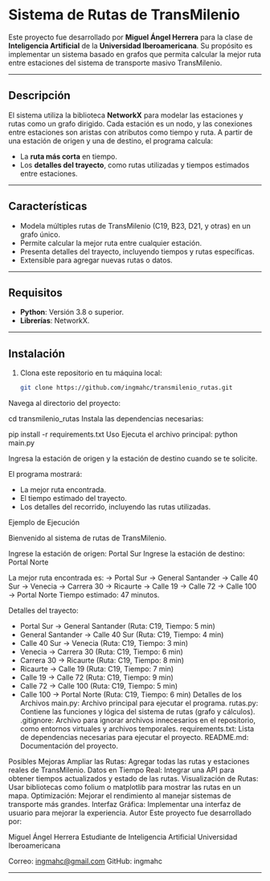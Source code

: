 # Sistema de Rutas de TransMilenio

Este proyecto fue desarrollado por **Miguel Ángel Herrera** para la clase de **Inteligencia Artificial** de la **Universidad Iberoamericana**. Su propósito es implementar un sistema basado en grafos que permita calcular la mejor ruta entre estaciones del sistema de transporte masivo TransMilenio.

---

## Descripción

El sistema utiliza la biblioteca **NetworkX** para modelar las estaciones y rutas como un grafo dirigido. Cada estación es un nodo, y las conexiones entre estaciones son aristas con atributos como tiempo y ruta. A partir de una estación de origen y una de destino, el programa calcula:

- La **ruta más corta** en tiempo.
- Los **detalles del trayecto**, como rutas utilizadas y tiempos estimados entre estaciones.

---

## Características

- Modela múltiples rutas de TransMilenio (C19, B23, D21, y otras) en un grafo único.
- Permite calcular la mejor ruta entre cualquier estación.
- Presenta detalles del trayecto, incluyendo tiempos y rutas específicas.
- Extensible para agregar nuevas rutas o datos.

---

## Requisitos

- **Python**: Versión 3.8 o superior.
- **Librerías**: NetworkX.

---

## Instalación

1. Clona este repositorio en tu máquina local:

   ```bash
   git clone https://github.com/ingmahc/transmilenio_rutas.git
Navega al directorio del proyecto:

cd transmilenio_rutas
Instala las dependencias necesarias:

pip install -r requirements.txt
Uso
Ejecuta el archivo principal:
python main.py

Ingresa la estación de origen y la estación de destino cuando se te solicite.

El programa mostrará:

- La mejor ruta encontrada.
- El tiempo estimado del trayecto.
- Los detalles del recorrido, incluyendo las rutas utilizadas.

Ejemplo de Ejecución

Bienvenido al sistema de rutas de TransMilenio.

Ingrese la estación de origen: Portal Sur
Ingrese la estación de destino: Portal Norte

La mejor ruta encontrada es:
 -> Portal Sur -> General Santander -> Calle 40 Sur -> Venecia -> Carrera 30 -> Ricaurte -> Calle 19 -> Calle 72 -> Calle 100 -> Portal Norte
Tiempo estimado: 47 minutos.

Detalles del trayecto:
- Portal Sur -> General Santander (Ruta: C19, Tiempo: 5 min)
- General Santander -> Calle 40 Sur (Ruta: C19, Tiempo: 4 min)
- Calle 40 Sur -> Venecia (Ruta: C19, Tiempo: 3 min)
- Venecia -> Carrera 30 (Ruta: C19, Tiempo: 6 min)
- Carrera 30 -> Ricaurte (Ruta: C19, Tiempo: 8 min)
- Ricaurte -> Calle 19 (Ruta: C19, Tiempo: 7 min)
- Calle 19 -> Calle 72 (Ruta: C19, Tiempo: 9 min)
- Calle 72 -> Calle 100 (Ruta: C19, Tiempo: 5 min)
- Calle 100 -> Portal Norte (Ruta: C19, Tiempo: 6 min)
Detalles de los Archivos
main.py: Archivo principal para ejecutar el programa.
rutas.py: Contiene las funciones y lógica del sistema de rutas (grafo y cálculos).
.gitignore: Archivo para ignorar archivos innecesarios en el repositorio, como entornos virtuales y archivos temporales.
requirements.txt: Lista de dependencias necesarias para ejecutar el proyecto.
README.md: Documentación del proyecto.

Posibles Mejoras
Ampliar las Rutas: Agregar todas las rutas y estaciones reales de TransMilenio.
Datos en Tiempo Real: Integrar una API para obtener tiempos actualizados y estado de las rutas.
Visualización de Rutas: Usar bibliotecas como folium o matplotlib para mostrar las rutas en un mapa.
Optimización: Mejorar el rendimiento al manejar sistemas de transporte más grandes.
Interfaz Gráfica: Implementar una interfaz de usuario para mejorar la experiencia.
Autor
Este proyecto fue desarrollado por:

Miguel Ángel Herrera
Estudiante de Inteligencia Artificial
Universidad Iberoamericana



Correo: ingmahc@gmail.com
GitHub: ingmahc

---

